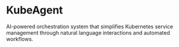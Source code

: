 # KubeAgent
AI-powered orchestration system that simplifies Kubernetes service management through natural language interactions and automated workflows.
